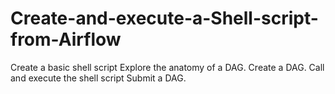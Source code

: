 # Create-and-execute-a-Shell-script-from-Airflow
Create a basic shell script 
Explore the anatomy of a DAG. 
Create a DAG. 
Call and execute the shell script Submit a DAG.
